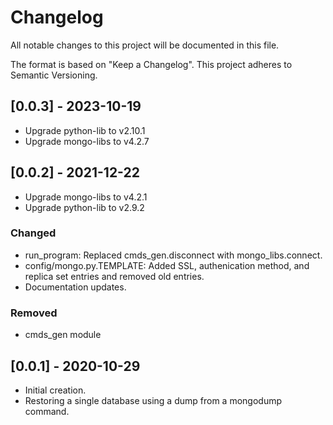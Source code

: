 # Changelog
All notable changes to this project will be documented in this file.

The format is based on "Keep a Changelog".  This project adheres to Semantic Versioning.


## [0.0.3] - 2023-10-19
- Upgrade python-lib to v2.10.1
- Upgrade mongo-libs to v4.2.7


## [0.0.2] - 2021-12-22
- Upgrade mongo-libs to v4.2.1
- Upgrade python-lib to v2.9.2

### Changed
- run_program:  Replaced cmds_gen.disconnect with mongo_libs.connect.
- config/mongo.py.TEMPLATE:  Added SSL, authenication method, and replica set entries and removed old entries.
- Documentation updates.

### Removed
- cmds_gen module

## [0.0.1] - 2020-10-29
- Initial creation.
- Restoring a single database using a dump from a mongodump command.

